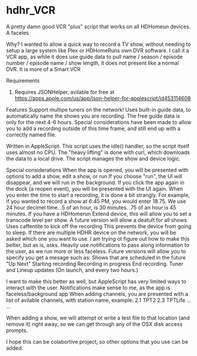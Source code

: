 # hdhr_VCR
A pretty damn good VCR "plus" script that works on all HDHomeun devices.
A faceles 

Why?
I wanted to allow a quick way to record a TV show, without needing to setup a large system like Plex or HDHomeRuns own DVR software.
I call it a VCR app, as while it does use guide data to pull name / season / episode number / episode name / show length, it does not present like a normal DVR.  It is more of a Smart VCR

Requirements
1. Requires JSONHelper, avilable for free at https://apps.apple.com/us/app/json-helper-for-applescript/id453114608

Features
Support multipe tuners on the network!
Uses built-in guide data, to automatically name the shows you are recording. 
  The free guide data is only for the next 4-6 hours.  Special considerations have been made to allow you to add a recording outside of this time frame, and still end up with a correctly named file.

Written in AppleScript. This script uses the idle() handler, so the script itself uses almost no CPU.
  The "heavy lifting" is done with curl, which downloads the data to a local drive.  The script manages the show and device logic.

Special considerations
When the app is opened, you will be presented with options to add a show, edit a show, or run
  If you choose "run", the UI will disappear, and we will run in the background. If you click the app again in the dock (a reopen event), you will be presented with the UI again.
When you enter the time to start a recording, it is done a bit strangly. For example, if you wanted to record a show at 6:45 PM, you would enter 18.75.
  We use 24 hour decimel time.  .5 of an hour, is 30 minutes.  .75 of an hour is 45 minutes.
If you have a HDHomerun Extend device, this will allow you to set a transcode level per show.  A future version will allow a deatult for all shows
Uses caffentite to kick off the recording
  This prevents the device from going to sleep.
If there are multiple HDHR device on the network, you will be asked which one you want to use.
  I am trying ot figure out how to make this better, but as is, asks.
Heavily use notifications to pass along information to the user, as we run more or less faceless.  Future versions will allow you to specify you get a mesage such as:
  Shows that are scheduled in the future "Up Next"
  Starting recording
  Recording in progress
  End recording.
  Tuner and Lineup updates (On launch, and every two hours.)
  
  I want to make this better as well, but AppleScript has very limited ways to interact with the user.  Notifications make sense to me, as the app is faceless/background app
When adding channels, you are presented with a list of avilable channels, with station name, example:
  2.1 TPT2
  2.3 TPTLife
  ...
  ...
  
When adding a show, we will attempt ot write a test file to that location (and remove it) right away, so we can get through any of the OSX disk access prompts.

I hope this can be colabortive project, so other options that you use can be added.


